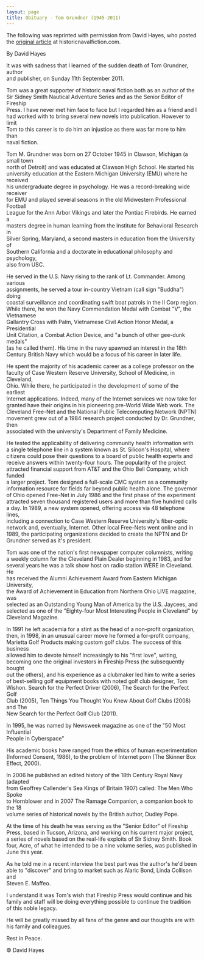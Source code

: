 ```yaml
---
layout: page
title: Obituary - Tom Grundner (1945-2011)
---
```


The following was reprinted with permission from David Hayes, who posted  
the [original article][1] at historicnavalfiction.com.

[1]: http://www.historicnavalfiction.com/general-hnf-info/astrodenes-blog/2432-obituary-tom-grundner-1945-2011

By David Hayes

It was with sadness that I learned of the sudden death of Tom Grundner, author  
and publisher, on Sunday 11th September 2011.

Tom was a great supporter of historic naval fiction both as an author of the  
Sir Sidney Smith Nautical Adventure Series and as the Senior Editor of Fireship  
Press. I have never met him face to face but I regarded him as a friend and I  
had worked with to bring several new novels into publication. However to limit  
Tom to this career is to do him an injustice as there was far more to him than  
naval fiction.

Tom M. Grundner was born on 27 October 1945 in Clawson, Michigan (a small town  
north of Detroit) and was educated at Clawson High School. He started his  
university education at the Eastern Michigan University (EMU) where he received  
his undergraduate degree in psychology. He was a record-breaking wide receiver  
for EMU and played several seasons in the old Midwestern Professional Football  
League for the Ann Arbor Vikings and later the Pontiac Firebirds. He earned a  
masters degree in human learning from the Institute for Behavioral Research in  
Silver Spring, Maryland, a second masters in education from the University of  
Southern California and a doctorate in educational philosophy and psychology,  
also from USC.

He served in the U.S. Navy rising to the rank of Lt. Commander. Among various  
assignments, he served a tour in-country Vietnam (call sign "Buddha") doing  
coastal surveillance and coordinating swift boat patrols in the II Corp region.  
While there, he won the Navy Commendation Medal with Combat "V", the Vietnamese  
Gallantry Cross with Palm, Vietnamese Civil Action Honor Medal, a Presidential  
Unit Citation, a Combat Action Device, and "a bunch of other gee-dunk medals"  
(as he called them). His time in the navy spawned an interest in the 18th  
Century British Navy which would be a focus of his career in later life.

He spent the majority of his academic career as a college professor on the  
faculty of Case Western Reserve University, School of Medicine, in Cleveland,  
Ohio. While there, he participated in the development of some of the earliest  
Internet applications. Indeed, many of the Internet services we now take for  
granted have their origins in his pioneering pre-World Wide Web work. The  
Cleveland Free-Net and the National Public Telecomputing Network (NPTN)  
movement grew out of a 1984 research project conducted by Dr. Grundner, then  
associated with the university's Department of Family Medicine.

He tested the applicability of delivering community health information with  
a single telephone line in a system known as St. Silicon's Hospital, where  
citizens could pose their questions to a board of public health experts and  
receive answers within twenty-four hours. The popularity of the project  
attracted financial support from AT&T and the Ohio Bell Company, which funded  
a larger project. Tom designed a full-scale CMC system as a community  
information resource for fields far beyond public health alone. The governor  
of Ohio opened Free-Net in July 1986 and the first phase of the experiment  
attracted seven thousand registered users and more than five hundred calls  
a day. In 1989, a new system opened, offering access via 48 telephone lines,  
including a connection to Case Western Reserve University's fiber-optic  
network and, eventually, Internet. Other local Free-Nets went online and in  
1989, the participating organizations decided to create the NPTN and Dr  
Grundner served as it's president.

Tom was one of the nation's first newspaper computer columnists, writing  
a weekly column for the Cleveland Plain Dealer beginning in 1983, and for  
several years he was a talk show host on radio station WERE in Cleveland. He  
has received the Alumni Achievement Award from Eastern Michigan University,  
the Award of Achievement in Education from Northern Ohio LIVE magazine, was  
selected as an Outstanding Young Man of America by the U.S. Jaycees, and  
selected as one of the "Eighty-four Most Interesting People in Cleveland" by  
Cleveland Magazine.

In 1991 he left academia for a stint as the head of a non-profit organization,  
then, in 1998, in an unusual career move he formed a for-profit company,  
Marietta Golf Products making custom golf clubs. The success of this business  
allowed him to devote himself increasingly to his "first love", writing,  
becoming one the original investors in Fireship Press (he subsequently bought  
out the others), and his experience as a clubmaker led him to write a series  
of best-selling golf equipment books with noted golf club designer, Tom  
Wishon. Search for the Perfect Driver (2006), The Search for the Perfect Golf  
Club (2005), Ten Things You Thought You Knew About Golf Clubs (2008) and The  
New Search for the Perfect Golf Club (2011).

In 1995, he was named by Newsweek magazine as one of the "50 Most Influential  
People in Cyberspace"

His academic books have ranged from the ethics of human experimentation  
(Informed Consent, 1986), to the problem of Internet porn (The Skinner Box  
Effect, 2000).

In 2006 he published an edited history of the 18th Century Royal Navy (adapted  
from Geoffrey Callender's Sea Kings of Britain 1907) called: The Men Who Spoke  
to Hornblower and in 2007 The Ramage Companion, a companion book to the 18  
volume series of historical novels by the British author, Dudley Pope.

At the time of his death he was serving as the "Senior Editor" of Fireship  
Press, based in Tucson, Arizona, and working on his current major project,  
a series of novels based on the real-life exploits of Sir Sidney Smith. Book  
four, Acre, of what he intended to be a nine volume series, was published in  
June this year.

As he told me in a recent interview the best part was the author's he'd been  
able to "discover" and bring to market such as Alaric Bond, Linda Collison and  
Steven E. Maffeo.

I understand it was Tom's wish that Fireship Press would continue and his  
family and staff will be doing everything possible to continue the tradition  
of this noble legacy.

He will be greatly missed by all fans of the genre and our thoughts are with  
his family and colleagues.

Rest in Peace.

&copy; David Hayes

